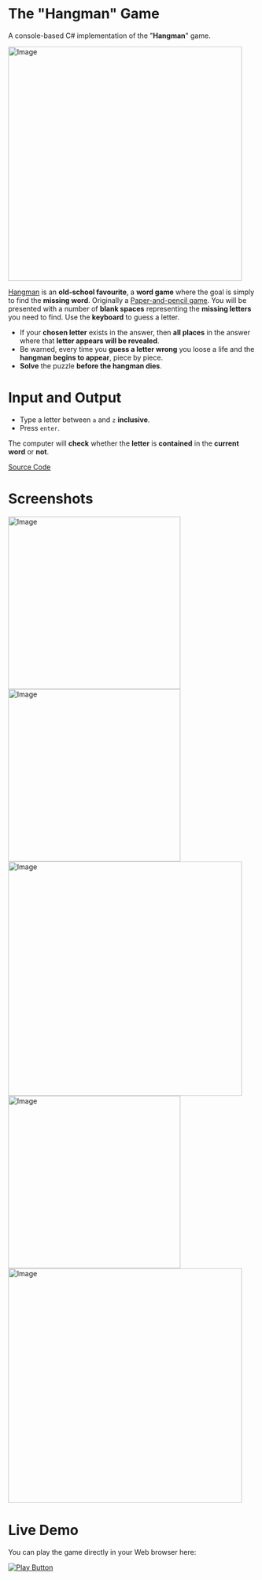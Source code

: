 # The "Hangman" Game
A console-based C# implementation of the "**Hangman**" game.

<img alt="Image" width="475px" src="https://user-images.githubusercontent.com/85368212/174783516-1f9955bd-e74c-4639-96c4-ef4c256ea386.jpg" />

[Hangman](https://en.wikipedia.org/wiki/Hangman_(game)) is an **old-school favourite**, a **word game** where the goal is simply to find the **missing word**. Originally a [Paper-and-pencil game](https://en.wikipedia.org/wiki/Paper-and-pencil_game). You will be presented with a number of **blank spaces** representing the **missing letters** you need to find. Use the **keyboard** to guess a letter.

- If your **chosen letter** exists in the answer, then **all places** in the answer where that **letter appears will be revealed**.
- Be warned, every time you **guess a letter wrong** you loose a life and the **hangman begins to appear**, piece by piece.
- **Solve** the puzzle **before the hangman dies**.

# Input and Output
- Type a letter between `a` and `z` **inclusive**.
- Press `enter`.

The computer will **check** whether the **letter** is **contained** in the **current word** or **not**.

[Source Code](Hangman.cs)

# Screenshots
<img alt="Image" width="350px" src="https://user-images.githubusercontent.com/85368212/174960199-5e9286fc-a96a-48fc-ac52-150bb6f8909a.png" />

<img alt="Image" width="350px" src="https://user-images.githubusercontent.com/85368212/174960463-c2a9d651-2e0c-419c-8f9e-f64eb23695af.png" />

<img alt="Image" width="475px" src="https://user-images.githubusercontent.com/85368212/174960923-8211adaa-4973-4fe8-9f38-867fad6e92ab.png" />

<img alt="Image" width="350px" src="https://user-images.githubusercontent.com/85368212/174961292-c85a98ac-c6ca-4021-a6bd-7363f81ab820.png" />

<img alt="Image" width="475px" src="https://user-images.githubusercontent.com/85368212/174961375-132c4865-0cfc-47fc-bafb-c1f2a52798bf.png" />

# Live Demo

You can play the game directly in your Web browser here:

[<img alt="Play Button" src="https://user-images.githubusercontent.com/85368212/174962304-4885afaa-35fb-4e11-bece-f0fcaf506b2c.png" />](https://replit.com/@PetarPaunov/Hangman#Main.cs)
